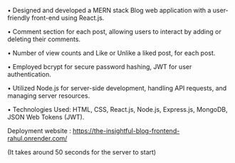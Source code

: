 • Designed and developed a MERN stack Blog web application with a user-friendly front-end using React.js.

• Comment section for each post, allowing users to interact by adding or deleting their comments.

• Number of view counts and Like or Unlike a liked post, for each post.

• Employed bcrypt for secure password hashing, JWT for user authentication.

• Utilized Node.js for server-side development, handling API requests, and managing server resources.

• Technologies Used: HTML, CSS, React.js, Node.js, Express.js, MongoDB, JSON Web Tokens (JWT).

Deployment website : https://the-insightful-blog-frontend-rahul.onrender.com/

(It takes around 50 seconds for the server to start)
